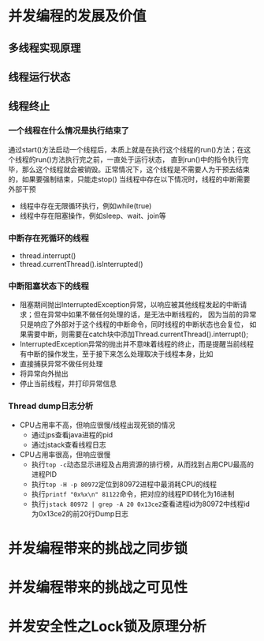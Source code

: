# 并发编程的发展及价值
## 多线程实现原理
## 线程运行状态
## 线程终止
### 一个线程在什么情况是执行结束了
通过start()方法启动一个线程后，本质上就是在执行这个线程的run()方法；在这个线程的run()方法执行完之前，一直处于运行状态，
直到run()中的指令执行完毕，那么这个线程就会被销毁。正常情况下，这个线程是不需要人为干预去结束的，如果要强制结束，只能走stop()
当线程中存在以下情况时，线程的中断需要外部干预
- 线程中存在无限循环执行，例如while(true)
- 线程中存在阻塞操作，例如sleep、wait、join等

### 中断存在死循环的线程
- thread.interrupt()
- thread.currentThread().isInterrupted()

### 中断阻塞状态下的线程
- 阻塞期间抛出InterruptedException异常，以响应被其他线程发起的中断请求；但在异常中如果不做任何处理的话，是无法中断线程的，
因为当前的异常只是响应了外部对于这个线程的中断命令，同时线程的中断状态也会复位，
如果需要中断，则需要在catch块中添加Thread.currentThread().interrupt();
- InterruptedException异常的抛出并不意味着线程的终止，而是提醒当前线程有中断的操作发生，至于接下来怎么处理取决于线程本身，比如
 - 直接捕获异常不做任何处理
 - 将异常向外抛出
 - 停止当前线程，并打印异常信息

### Thread dump日志分析
- CPU占用率不高，但响应很慢/线程出现死锁的情况
  - 通过jps查看java进程的pid
  - 通过jstack查看线程日志
- CPU占用率很高，但响应很慢
  - 执行`top -c`动态显示进程及占用资源的排行榜，从而找到占用CPU最高的进程PID
  - 执行`top -H -p 80972`定位到80972进程中最消耗CPU的线程
  - 执行`printf "0x%x\n" 81122`命令，把对应的线程PID转化为16进制
  - 执行`jstack 80972 | grep -A 20 0x13ce2`查看进程id为80972中线程id为0x13ce2的前20行Dump日志


# 并发编程带来的挑战之同步锁

# 并发编程带来的挑战之可见性

# 并发安全性之Lock锁及原理分析

